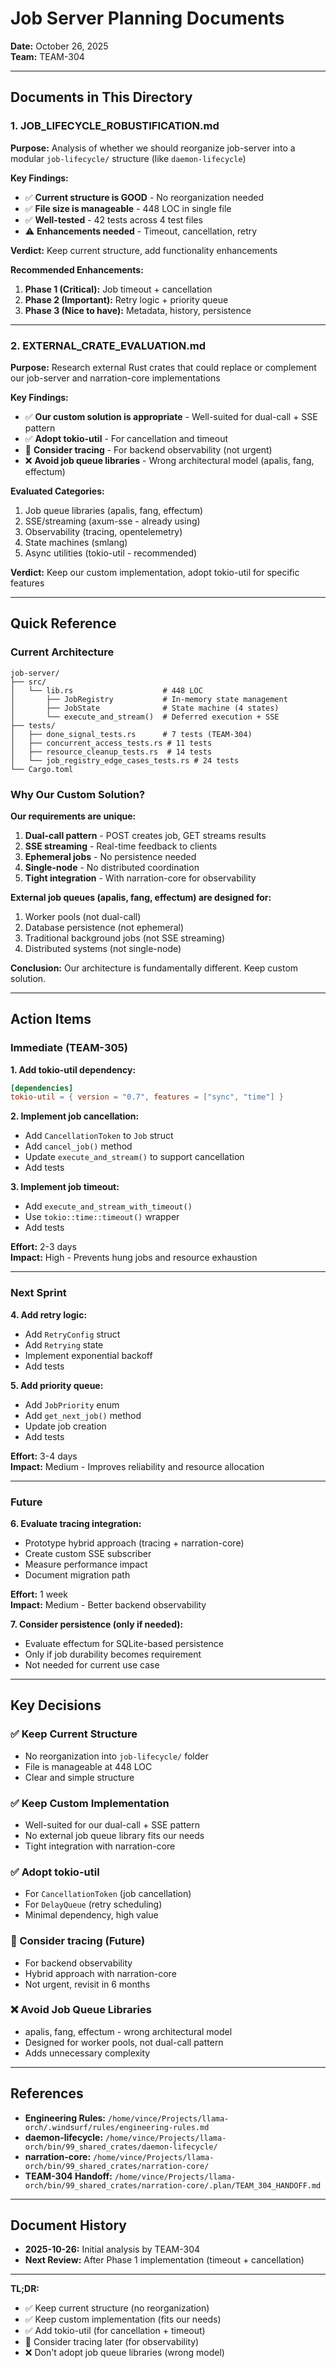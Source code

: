 # Job Server Planning Documents

**Date:** October 26, 2025  
**Team:** TEAM-304

---

## Documents in This Directory

### 1. JOB_LIFECYCLE_ROBUSTIFICATION.md

**Purpose:** Analysis of whether we should reorganize job-server into a modular `job-lifecycle/` structure (like `daemon-lifecycle`)

**Key Findings:**
- ✅ **Current structure is GOOD** - No reorganization needed
- ✅ **File size is manageable** - 448 LOC in single file
- ✅ **Well-tested** - 42 tests across 4 test files
- ⚠️ **Enhancements needed** - Timeout, cancellation, retry

**Verdict:** Keep current structure, add functionality enhancements

**Recommended Enhancements:**
1. **Phase 1 (Critical):** Job timeout + cancellation
2. **Phase 2 (Important):** Retry logic + priority queue
3. **Phase 3 (Nice to have):** Metadata, history, persistence

---

### 2. EXTERNAL_CRATE_EVALUATION.md

**Purpose:** Research external Rust crates that could replace or complement our job-server and narration-core implementations

**Key Findings:**
- ✅ **Our custom solution is appropriate** - Well-suited for dual-call + SSE pattern
- ✅ **Adopt tokio-util** - For cancellation and timeout
- 🔶 **Consider tracing** - For backend observability (not urgent)
- ❌ **Avoid job queue libraries** - Wrong architectural model (apalis, fang, effectum)

**Evaluated Categories:**
1. Job queue libraries (apalis, fang, effectum)
2. SSE/streaming (axum-sse - already using)
3. Observability (tracing, opentelemetry)
4. State machines (smlang)
5. Async utilities (tokio-util - recommended)

**Verdict:** Keep our custom implementation, adopt tokio-util for specific features

---

## Quick Reference

### Current Architecture

```
job-server/
├── src/
│   └── lib.rs                    # 448 LOC
│       ├── JobRegistry           # In-memory state management
│       ├── JobState              # State machine (4 states)
│       └── execute_and_stream()  # Deferred execution + SSE
├── tests/
│   ├── done_signal_tests.rs      # 7 tests (TEAM-304)
│   ├── concurrent_access_tests.rs # 11 tests
│   ├── resource_cleanup_tests.rs  # 14 tests
│   └── job_registry_edge_cases_tests.rs # 24 tests
└── Cargo.toml
```

### Why Our Custom Solution?

**Our requirements are unique:**
1. **Dual-call pattern** - POST creates job, GET streams results
2. **SSE streaming** - Real-time feedback to clients
3. **Ephemeral jobs** - No persistence needed
4. **Single-node** - No distributed coordination
5. **Tight integration** - With narration-core for observability

**External job queues (apalis, fang, effectum) are designed for:**
1. Worker pools (not dual-call)
2. Database persistence (not ephemeral)
3. Traditional background jobs (not SSE streaming)
4. Distributed systems (not single-node)

**Conclusion:** Our architecture is fundamentally different. Keep custom solution.

---

## Action Items

### Immediate (TEAM-305)

**1. Add tokio-util dependency:**
```toml
[dependencies]
tokio-util = { version = "0.7", features = ["sync", "time"] }
```

**2. Implement job cancellation:**
- Add `CancellationToken` to `Job` struct
- Add `cancel_job()` method
- Update `execute_and_stream()` to support cancellation
- Add tests

**3. Implement job timeout:**
- Add `execute_and_stream_with_timeout()`
- Use `tokio::time::timeout()` wrapper
- Add tests

**Effort:** 2-3 days  
**Impact:** High - Prevents hung jobs and resource exhaustion

---

### Next Sprint

**4. Add retry logic:**
- Add `RetryConfig` struct
- Add `Retrying` state
- Implement exponential backoff
- Add tests

**5. Add priority queue:**
- Add `JobPriority` enum
- Add `get_next_job()` method
- Update job creation
- Add tests

**Effort:** 3-4 days  
**Impact:** Medium - Improves reliability and resource allocation

---

### Future

**6. Evaluate tracing integration:**
- Prototype hybrid approach (tracing + narration-core)
- Create custom SSE subscriber
- Measure performance impact
- Document migration path

**Effort:** 1 week  
**Impact:** Medium - Better backend observability

**7. Consider persistence (only if needed):**
- Evaluate effectum for SQLite-based persistence
- Only if job durability becomes requirement
- Not needed for current use case

---

## Key Decisions

### ✅ Keep Current Structure
- No reorganization into `job-lifecycle/` folder
- File is manageable at 448 LOC
- Clear and simple structure

### ✅ Keep Custom Implementation
- Well-suited for our dual-call + SSE pattern
- No external job queue library fits our needs
- Tight integration with narration-core

### ✅ Adopt tokio-util
- For `CancellationToken` (job cancellation)
- For `DelayQueue` (retry scheduling)
- Minimal dependency, high value

### 🔶 Consider tracing (Future)
- For backend observability
- Hybrid approach with narration-core
- Not urgent, revisit in 6 months

### ❌ Avoid Job Queue Libraries
- apalis, fang, effectum - wrong architectural model
- Designed for worker pools, not dual-call pattern
- Adds unnecessary complexity

---

## References

- **Engineering Rules:** `/home/vince/Projects/llama-orch/.windsurf/rules/engineering-rules.md`
- **daemon-lifecycle:** `/home/vince/Projects/llama-orch/bin/99_shared_crates/daemon-lifecycle/`
- **narration-core:** `/home/vince/Projects/llama-orch/bin/99_shared_crates/narration-core/`
- **TEAM-304 Handoff:** `/home/vince/Projects/llama-orch/bin/99_shared_crates/narration-core/.plan/TEAM_304_HANDOFF.md`

---

## Document History

- **2025-10-26:** Initial analysis by TEAM-304
- **Next Review:** After Phase 1 implementation (timeout + cancellation)

---

**TL;DR:**
- ✅ Keep current structure (no reorganization)
- ✅ Keep custom implementation (fits our needs)
- ✅ Add tokio-util (for cancellation + timeout)
- 🔶 Consider tracing later (for observability)
- ❌ Don't adopt job queue libraries (wrong model)
